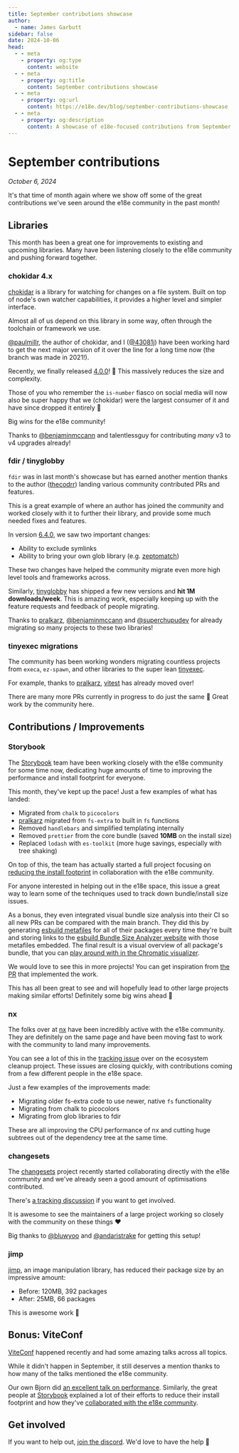 ```yaml
---
title: September contributions showcase
author:
  - name: James Garbutt
sidebar: false
date: 2024-10-06
head:
  - - meta
    - property: og:type
      content: website
  - - meta
    - property: og:title
      content: September contributions showcase
  - - meta
    - property: og:url
      content: https://e18e.dev/blog/september-contributions-showcase
  - - meta
    - property: og:description
      content: A showcase of e18e-focused contributions from September
---
```


# September contributions

_October 6, 2024_

It's that time of month again where we show off some of the great contributions we've seen around the e18e community in the past month!

## Libraries

This month has been a great one for improvements to existing and upcoming libraries. Many have been listening closely to the e18e community and pushing forward together.

### chokidar 4.x

[chokidar](https://github.com/paulmillr/chokidar) is a library for watching for changes on a file system. Built on top of node's own watcher capabilities, it provides a higher level and simpler interface.

Almost all of us depend on this library in some way, often through the toolchain or framework we use.

[@paulmillr](https://x.com/paulmillr/), the author of chokidar, and I ([@43081j](https://x.com/43081j)) have been working hard to get the next major version of it over the line for a long time now (the branch was made in 2021!).

Recently, we finally released [4.0.0](https://github.com/paulmillr/chokidar/releases/tag/4.0.0)! :partying_face: This massively reduces the size and complexity.

Those of you who remember the `is-number` fiasco on social media will now also be super happy that we (chokidar) were the largest consumer of it and have since dropped it entirely :tada:

Big wins for the e18e community!

Thanks to [@benjaminmccann](https://x.com/benjaminmccann) and talentlessguy for contributing _many_ v3 to v4 upgrades already!

### fdir / tinyglobby

`fdir` was in last month's showcase but has earned another mention thanks to the author ([thecodrr](https://x.com/thecodrr)) landing various community contributed PRs and features.

This is a great example of where an author has joined the community and worked closely with it to further their library, and provide some much needed fixes and features.

In version [6.4.0](https://github.com/thecodrr/fdir/releases/tag/v6.4.0), we saw two important changes:

- Ability to exclude symlinks
- Ability to bring your own glob library (e.g. [zeptomatch](https://github.com/fabiospampinato/zeptomatch))

These two changes have helped the community migrate even more high level tools and frameworks across.

Similarly, [tinyglobby](https://github.com/SuperchupuDev/tinyglobby) has shipped a few new versions and **hit 1M downloads/week**. This is amazing work, especially keeping up with the feature requests and feedback of people migrating.

Thanks to [pralkarz](https://github.com/ziebam), [@benjaminmccann](https://x.com/benjaminmccann) and [@superchupudev](https://x.com/superchupu) for already migrating so many projects to these two libraries!

### tinyexec migrations

The community has been working wonders migrating countless projects from `execa`, `ez-spawn`, and other libraries to the super lean [tinyexec](https://github.com/tinylibs/tinyexec/).

For example, thanks to [pralkarz](https://github.com/ziebam), [vitest](https://github.com/vitest-dev/vitest) has already moved over!

There are many more PRs currently in progress to do just the same :pray: Great work by the community here.

## Contributions / Improvements

### Storybook

The [Storybook](https://storybook.js.org/) team have been working closely with the e18e community for some time now, dedicating huge amounts of time to improving the performance and install footprint for everyone.

This month, they've kept up the pace! Just a few examples of what has landed:

- Migrated from `chalk` to `picocolors`
- [pralkarz](https://github.com/ziebam) migrated from `fs-extra` to built in `fs` functions
- Removed `handlebars` and simplified templating internally
- Removed `prettier` from the core bundle (saved **10MB** on the install size)
- Replaced `lodash` with `es-toolkit` (more huge savings, especially with tree shaking)

On top of this, the team has actually started a full project focusing on [reducing the install footprint](https://github.com/storybookjs/storybook/issues/29038) in collaboration with the e18e community.

For anyone interested in helping out in the e18e space, this issue a great way to learn some of the techniques used to track down bundle/install size issues.

As a bonus, they even integrated visual bundle size analysis into their CI so all new PRs can be compared with the main branch.
They did this by generating [esbuild metafiles](https://esbuild.github.io/api/#build-metadata) for all of their packages every time they're built and storing links to the [esbuild Bundle Size Analyzer website](https://esbuild.github.io/analyze/) with those metafiles embedded.
The final result is a visual overview of all package's bundle, that you can [play around with in the Chromatic visualizer](https://next--635781f3500dd2c49e189caf.chromatic.com/?path=/story/bench--es-build-analyzer&args=metafile:builder-vite__metafile).

We would love to see this in more projects! You can get inspiration from [the PR](https://github.com/storybookjs/storybook/pull/29117) that implemented the work.

This has all been great to see and will hopefully lead to other large projects making similar efforts! Definitely some big wins ahead :raised_hands:

### nx

The folks over at [nx](https://github.com/nrwl/nx/) have been incredibly active with the e18e community. They are definitely on the same page and have been moving fast to work with the community to land many improvements.

You can see a lot of this in the [tracking issue](https://github.com/es-tooling/ecosystem-cleanup/issues/117) over on the ecosystem cleanup project. These issues are closing quickly, with contributions coming from a few different people in the e18e space.

Just a few examples of the improvements made:

- Migrating older fs-extra code to use newer, native `fs` functionality
- Migrating from chalk to picocolors
- Migrating from glob libraries to fdir

These are all improving the CPU performance of nx and cutting huge subtrees out of the dependency tree at the same time.

### changesets

The [changesets](https://github.com/changesets/changesets) project recently started collaborating directly with the e18e community and we've already seen a good amount of optimisations contributed.

There's [a tracking discussion](https://github.com/changesets/changesets/discussions/1473) if you want to get involved.

It is awesome to see the maintainers of a large project working so closely with the community on these things :heart:

Big thanks to [@bluwyoo](https://x.com/bluwyoo) and [@andaristrake](https://x.com/andaristrake) for getting this setup!

### jimp

[jimp](https://github.com/jimp-dev/jimp), an image manipulation library, has reduced their package size by an impressive amount:

- Before: 120MB, 392 packages
- After: 25MB, 66 packages

This is awesome work :raised_hands:

## Bonus: ViteConf

[ViteConf](https://viteconf.org/) happened recently and had some amazing talks across all topics.

While it didn't happen in September, it still deserves a mention thanks to how many of the talks mentioned the e18e community.

Our own Bjorn did [an excellent talk on performance](https://viteconf.org/24/replay/performance). Similarly, the great people at [Storybook](https://storybook.js.org/) explained a lot of their efforts to reduce their install footprint and how they've [collaborated with the e18e community](https://viteconf.org/24/replay/storybook).

## Get involved

If you want to help out, [join the discord](https://chat.e18e.dev). We'd love to have the help :pray:
